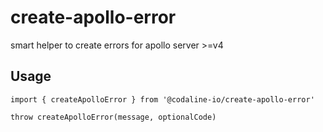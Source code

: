 # create-apollo-error
smart helper to create errors for apollo server >=v4

## Usage

```TS
import { createApolloError } from '@codaline-io/create-apollo-error'

throw createApolloError(message, optionalCode)
```